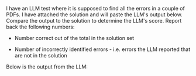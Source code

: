 I have an LLM test where it is supposed to find all the errors in a couple of PDFs. I have attached the solution and will paste the LLM's output below. Compare the output to the solution to determine the LLM's score. Report back the following numbers:

- Number correct out of the total in the solution set

- Number of incorrectly identified errors - i.e. errors the LLM reported that are not in the solution

Below is the output from the LLM:


